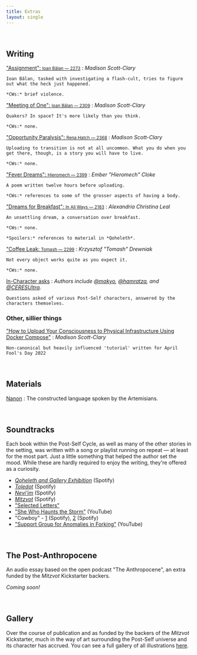 ```yaml
---
title: Extras
layout: single
---
```


<style>
dd {
    margin-bottom: 1rem;
}
dd:after {
    content: '§';
    color: #ccc;
    display: block;
    width: 100%;
    text-align: center;
}
dd:last-of-type:after {
    display: none;
}
dd p {
    font-size: 16pt;
    text-indent: 0;
    margin-top: 0.5rem;
}
dd p:first-of-type {
    font-size: 18pt;
}
h2 {
    margin-top: 4rem;
}
</style>

## Writing

["Assignment": <small>Ioan Bălan — 2273</small>](/stories/assignment)
:   *Madison Scott-Clary*

    Ioan Bălan, tasked with investigating a flash-cult, tries to figure out what the heck just happened.

    *CWs:* brief violence.

["Meeting of One": <small>Ioan Bălan — 2309</small>](/stories/meeting-of-one)
:   *Madison Scott-Clary*

    Quakers? In space? It's more likely than you think.

    *CWs:* none.

["Opportunity Paralysis": <small>Rena Hatch — 2368</small>](/stories/opportunity-paralysis)
:   *Madison Scott-Clary*

    Uploading to transition is not at all uncommon. What you do when you get there, though, is a story you will have to live.

    *CWs:* none.

["Fever Dreams": <small>Hieromech — 2399</small>](/stories/fever-dreams) 
:   *Ember "Hieromech" Cloke*

    A poem written twelve hours before uploading.

    *CWs:* references to some of the grosser aspects of having a body.

["Dreams for Breakfast": <small>In All Ways — 2183</small>](/stories/dreams-for-breakfast)
:   *Alexandria Christina Leal*

    An unsettling dream, a conversation over breakfast.

    *CWs:* none.

    *Spoilers:* references to material in *Qoheleth*.

["Coffee Leak: <small>Tomash — 2299</small>](/stories/coffee-leak)
:   *Krzysztof "Tomash" Drewniak*

    Not every object works quite as you expect it.

    *CWs:* none.

[In-Character asks](ic-asks)
:   *Authors include [@makyo](https://cohost.org/makyo), [@hamratza](https://cohost.org/hamratza), and [@CERESUltra](https://cohost.org/CERESUltra).*

    Questions asked of various Post-Self characters, answered by the characters themselves. 

### Other, sillier things

["How to Upload Your Consciousness to Physical Infrastructure Using Docker Compose"](https://www.digitalocean.com/community/tutorials/how-to-upload-your-consciousness-to-physical-infrastructure-using-docker-compose) 
:   *Madison Scott-Clary*

    Non-canonical but heavily influenced 'tutorial' written for April Fool's Day 2022 

## Materials

[Nanon](nanon)
:   The constructed language spoken by the Artemisians.

## Soundtracks

Each book within the Post-Self Cycle, as well as many of the other stories in the setting, was written with a song or playlist running on repeat — at least for the most part. Just a little something that helped the author set the mood. While these are hardly required to enjoy the writing, they're offered as a curiosity.

* [*Qoheleth and Gallery Exhibition*](https://open.spotify.com/playlist/5zRXvPUVxSuGjpzVu4N2Qw?si=8e5bdf5d974a4487) (Spotify)
* [*Toledot*](https://open.spotify.com/playlist/0irVoAkYEVR7LBrI9M1q5Z?si=1525f4d1b2c24195) (Spotify)
* [*Nevi'im*](https://open.spotify.com/playlist/5WqgcXtf6aIElLvwUskvAH?si=b6c7f22427044416) (Spotify)
* [*Mitzvot*](https://open.spotify.com/playlist/57ltPyWR4rRB65MHabWxVA?si=af174d0a468442e5) (Spotify)
* ["Selected Letters"](https://open.spotify.com/playlist/1QvvLpL09kGQMZnTstUD4f?si=b7637a76d39d43f7)
* ["She Who Haunts the Storm"](https://www.youtube.com/watch?v=1lTYPvArbGo) (YouTube)
* "Cowboy" - [1](https://open.spotify.com/track/62qiyZxpfg6wEIV6S5PE9y?si=1a6179b30b064d5a) (Spotify), [2](https://open.spotify.com/track/0HoaLXRp7jJtdQFunUyUGc?si=9ee056fef66e491c) (Spotify)
* ["Support Group for Anomalies in Forking"](https://youtu.be/J0taTmgq3qw) (YouTube)

## The Post-Anthropocene

An audio essay based on the open podcast "The Anthropocene", an extra funded by the *Mitzvot* Kickstarter backers.

*Coming soon!*

## Gallery

Over the course of publication and as funded by the backers of the *Mitzvot* Kickstarter, much in the way of art surrounding the Post-Self universe and its character has accrued. You can see a full gallery of all illustrations [here](/gallery).
